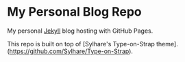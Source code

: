 # My Personal Blog Repo 

My personal [Jekyll](https://jekyllrb.com) blog hosting with GitHub Pages. 

This repo is built on top of [Sylhare's Type-on-Strap theme].(https://github.com/Sylhare/Type-on-Strap).
